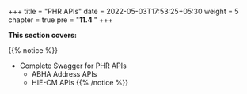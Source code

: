 +++
title = "PHR APIs"
date = 2022-05-03T17:53:25+05:30
weight = 5
chapter = true
pre = "<b>11.4 </b>"
+++


**This section covers:**

{{% notice %}}
- Complete Swagger for PHR APIs   
    - ABHA Address APIs
    - HIE-CM APIs
{{% /notice %}}
